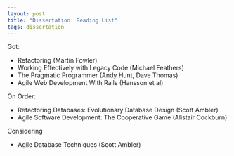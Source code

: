 ```yaml
---
layout: post
title: "Dissertation: Reading List"
tags: dissertation
---
```

Got:

* Refactoring (Martin Fowler)
* Working Effectively with Legacy Code (Michael Feathers)
* The Pragmatic Programmer (Andy Hunt, Dave Thomas)
* Agile Web Development With Rails (Hansson et al)

On Order:

* Refactoring Databases: Evolutionary Database Design (Scott Ambler)
* Agile Software Development: The Cooperative Game (Alistair Cockburn)

Considering

* Agile Database Techniques (Scott Ambler)
